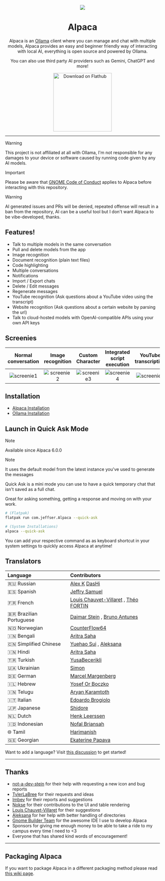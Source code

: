 <p align="center"><img src="https://jeffser.com/images/alpaca/logo.svg">
<h1 align="center">Alpaca</h1>

<p align="center">Alpaca is an <a href="https://github.com/ollama/ollama">Ollama</a> client where you can manage and chat with multiple models, Alpaca provides an easy and beginner friendly way of interacting with local AI, everything is open source and powered by Ollama.</p>

<p align="center">You can also use third party AI providers such as Gemini, ChatGPT and more!</p>

<p align="center"><a href='https://flathub.org/apps/com.jeffser.Alpaca'><img width='190' alt='Download on Flathub' src='https://flathub.org/api/badge?locale=en'/></a></p>

---

> [!WARNING]
> This project is not affiliated at all with Ollama, I'm not responsible for any damages to your device or software caused by running code given by any AI models.

> [!IMPORTANT]
> Please be aware that [GNOME Code of Conduct](https://conduct.gnome.org) applies to Alpaca before interacting with this repository.

> [!WARNING]
> AI generated issues and PRs will be denied, repeated offense will result in a ban from the repository, AI can be a useful tool but I don't want Alpaca to be vibe-developed, thanks.

## Features!

- Talk to multiple models in the same conversation
- Pull and delete models from the app
- Image recognition
- Document recognition (plain text files)
- Code highlighting
- Multiple conversations
- Notifications
- Import / Export chats
- Delete / Edit messages
- Regenerate messages
- YouTube recognition (Ask questions about a YouTube video using the transcript)
- Website recognition (Ask questions about a certain website by parsing the url)
- Talk to cloud-hosted models with OpenAI-compatible APIs using your own API keys
  
## Screenies

Normal conversation | Image recognition | Custom Character | Integrated script execution | YouTube transcription
:------------------:|:-----------------:|:----------------:|:---------------------------:|:--------------------:
![screenie1](https://jeffser.com/images/alpaca/screenie1.png) | ![screenie2](https://jeffser.com/images/alpaca/screenie2.png) | ![screenie3](https://jeffser.com/images/alpaca/screenie3.png) | ![screenie4](https://jeffser.com/images/alpaca/screenie5.png) | ![screenie5](https://jeffser.com/images/alpaca/screenie6.png)

## Installation

- [Alpaca Installation](https://github.com/Jeffser/Alpaca/wiki/Installation)
- [Ollama Installation](https://github.com/Jeffser/Alpaca/wiki/Installing-Ollama)

## Launch in Quick Ask Mode

> [!NOTE]
> Available since Alpaca 6.0.0

> [!NOTE]
> It uses the default model from the latest instance you've used to generate the messages

Quick Ask is a mini mode you can use to have a quick temporary chat that isn't saved as a full chat.

Great for asking something, getting a response and moving on with your work.

```BASH
# (Flatpak)
flatpak run com.jeffser.Alpaca --quick-ask

# (System Installations)
alpaca --quick-ask
```

You can add your respective command as as keyboard shortcut in your system settings to quickly access Alpaca at anytime!

## Translators

Language               | Contributors
:----------------------|:-----------
🇷🇺 Russian              | [Alex K](https://github.com/alexkdeveloper) [DasHi](https://github.com/col83)
🇪🇸 Spanish              | [Jeffry Samuel](https://github.com/jeffser)
🇫🇷 French               | [Louis Chauvet-Villaret](https://github.com/loulou64490) , [Théo FORTIN](https://github.com/topiga)
🇧🇷 Brazilian Portuguese | [Daimar Stein](https://github.com/not-a-dev-stein) , [Bruno Antunes](https://github.com/antun3s)
🇳🇴 Norwegian            | [CounterFlow64](https://github.com/CounterFlow64)
🇮🇳 Bengali              | [Aritra Saha](https://github.com/olumolu)
🇨🇳 Simplified Chinese   | [Yuehao Sui](https://github.com/8ar10der) , [Aleksana](https://github.com/Aleksanaa)
🇮🇳 Hindi                | [Aritra Saha](https://github.com/olumolu)
🇹🇷 Turkish              | [YusaBecerikli](https://github.com/YusaBecerikli)
🇺🇦 Ukrainian            | [Simon](https://github.com/OriginalSimon)
🇩🇪 German               | [Marcel Margenberg](https://github.com/MehrzweckMandala)
🇮🇱 Hebrew               | [Yosef Or Boczko](https://github.com/yoseforb)
🇮🇳 Telugu               | [Aryan Karamtoth](https://github.com/SpaciousCoder78)
🇮🇹 Italian              | [Edoardo Brogiolo](https://github.com/edo0)
🇯🇵 Japanese             | [Shidore](https://github.com/sh1d0re)
🇳🇱 Dutch                | [Henk Leerssen](https://github.com/Henkster72)
🇮🇩 Indonesian           | [Nofal Briansah](https://github.com/nofalbriansah)
🌐 Tamil                | [Harimanish](https://github.com/harimanish)
🇬🇪 Georgian             | [Ekaterine Papava](https://github.com/EkaterinePapava)

Want to add a language? Visit [this discussion](https://github.com/Jeffser/Alpaca/discussions/153) to get started!

---

## Thanks

- [not-a-dev-stein](https://github.com/not-a-dev-stein) for their help with requesting a new icon and bug reports
- [TylerLaBree](https://github.com/TylerLaBree) for their requests and ideas
- [Imbev](https://github.com/imbev) for their reports and suggestions
- [Nokse](https://github.com/Nokse22) for their contributions to the UI and table rendering
- [Louis Chauvet-Villaret](https://github.com/loulou64490) for their suggestions
- [Aleksana](https://github.com/Aleksanaa) for her help with better handling of directories
- [Gnome Builder Team](https://gitlab.gnome.org/GNOME/gnome-builder) for the awesome IDE I use to develop Alpaca
- Sponsors for giving me enough money to be able to take a ride to my campus every time I need to <3
- Everyone that has shared kind words of encouragement!

---

## Packaging Alpaca

If you want to package Alpaca in a different packaging method please read [this wiki page](https://github.com/Jeffser/Alpaca/wiki/Packaging-Alpaca).
